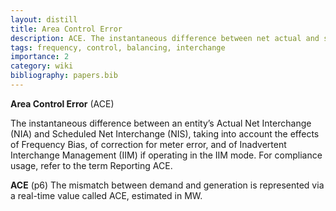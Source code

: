 ```yaml
---
layout: distill
title: Area Control Error
description: ACE. The instantaneous difference between net actual and scheduled interchange.
tags: frequency, control, balancing, interchange
importance: 2
category: wiki
bibliography: papers.bib
---
```


**Area Control Error** (ACE) <d-cite key="nerc2024glossary"></d-cite>

The instantaneous difference between an entity’s Actual Net Interchange (NIA) and Scheduled Net Interchange (NIS), taking into account the effects of Frequency Bias, of correction for meter error, and of Inadvertent Interchange Management (IIM) if operating in the IIM mode.
For compliance usage, refer to the term Reporting ACE.

**ACE** <d-cite key="nerc2021balancing"></d-cite> (p6) The mismatch between demand and generation is represented via a real-time value called ACE, estimated in MW.
